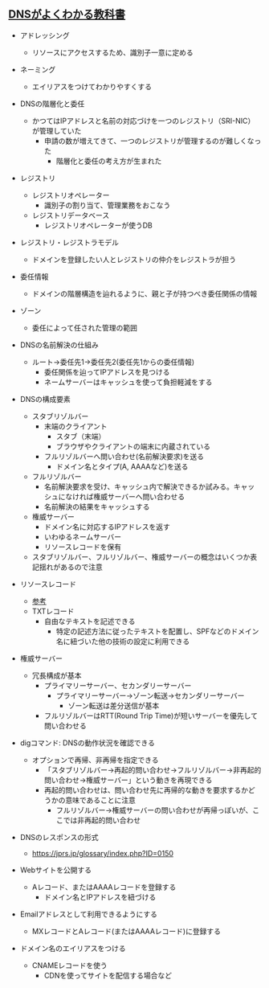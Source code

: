 ## [DNSがよくわかる教科書](https://www.amazon.co.jp/dp/B07KQSRZ1S/)

- アドレッシング
  - リソースにアクセスするため、識別子一意に定める
- ネーミング
  - エイリアスをつけてわかりやすくする

- DNSの階層化と委任
  - かつてはIPアドレスと名前の対応づけを一つのレジストリ（SRI-NIC）が管理していた
    - 申請の数が増えてきて、一つのレジストリが管理するのが難しくなった
      - 階層化と委任の考え方が生まれた

- レジストリ
  - レジストリオペレーター
    - 識別子の割り当て、管理業務をおこなう
  - レジストリデータベース
    - レジストリオペレーターが使うDB

- レジストリ・レジストラモデル
  - ドメインを登録したい人とレジストリの仲介をレジストラが担う

- 委任情報
  - ドメインの階層構造を辿れるように、親と子が持つべき委任関係の情報

- ゾーン
  - 委任によって任された管理の範囲

- DNSの名前解決の仕組み
  - ルート→委任先1→委任先2(委任先1からの委任情報)
    - 委任関係を辿ってIPアドレスを見つける
    - ネームサーバーはキャッシュを使って負担軽減をする

- DNSの構成要素
  - スタブリゾルバー
    - 末端のクライアント
      - スタブ（末端）
      - ブラウザやクライアントの端末に内蔵されている
    - フルリゾルバーへ問い合わせ(名前解決要求)を送る
      - ドメイン名とタイプ(A, AAAAなど)を送る
  - フルリゾルバー
    - 名前解決要求を受け、キャッシュ内で解決できるか試みる。キャッシュになければ権威サーバーへ問い合わせる
    - 名前解決の結果をキャッシュする
  - 権威サーバー
    - ドメイン名に対応するIPアドレスを返す
    - いわゆるネームサーバー
    - リソースレコードを保有
  - スタブリゾルバー、フルリゾルバー、権威サーバーの概念はいくつか表記揺れがあるので注意

- リソースレコード
  - [参考](https://jprs.jp/glossary/index.php?ID=0165)
  - TXTレコード
    - 自由なテキストを記述できる
      - 特定の記述方法に従ったテキストを配置し、SPFなどのドメイン名に紐づいた他の技術の設定に利用できる

- 権威サーバー
  - 冗長構成が基本
    - プライマリーサーバー、セカンダリーサーバー
      - プライマリーサーバー→ゾーン転送→セカンダリーサーバー
        - ゾーン転送は差分送信が基本
    - フルリゾルバーはRTT(Round Trip Time)が短いサーバーを優先して問い合わせる

- digコマンド: DNSの動作状況を確認できる
  - オプションで再帰、非再帰を指定できる
    - 「スタブリゾルバー→再起的問い合わせ→フルリゾルバー→非再起的問い合わせ→権威サーバー」という動きを再現できる
    - 再起的問い合わせは、問い合わせ先に再帰的な動きを要求するかどうかの意味であることに注意
      - フルリゾルバー→権威サーバーの問い合わせが再帰っぽいが、ここでは非再起的問い合わせ

- DNSのレスポンスの形式
  - https://jprs.jp/glossary/index.php?ID=0150

- Webサイトを公開する
  - Aレコード、またはAAAAレコードを登録する
    - ドメイン名とIPアドレスを紐づける
- Emailアドレスとして利用できるようにする
  - MXレコードとAレコード(またはAAAAレコード)に登録する
- ドメイン名のエイリアスをつける
  - CNAMEレコードを使う
    - CDNを使ってサイトを配信する場合など
